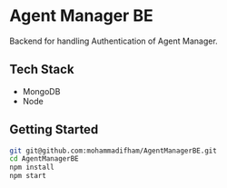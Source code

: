 
# Agent Manager BE

Backend for handling Authentication of Agent Manager.

## Tech Stack
- MongoDB
- Node

## Getting Started
```bash
git git@github.com:mohammadifham/AgentManagerBE.git
cd AgentManagerBE
npm install
npm start
